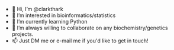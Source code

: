 - 👋 Hi, I’m @clarkthark
- 👀 I’m interested in bioinformatics/statistics
- 🌱 I’m currently learning Python
- 💞️ I’m always willing to collaborate on any biochemistry/genetics projects.
- 📫 Just DM me or e-mail me if you'd like to get in touch!

<!---
clarkthark/clarkthark is a ✨ special ✨ repository because its `README.md` (this file) appears on your GitHub profile.
You can click the Preview link to take a look at your changes.
--->
